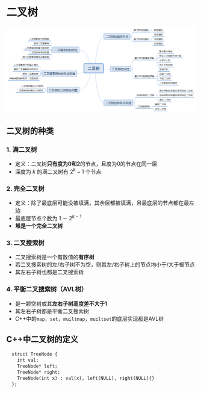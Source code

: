 # 二叉树

![二叉树分类](image/二叉树.png)

## 二叉树的种类

### 1. 满二叉树
* 定义：二叉树**只有度为0和2**的节点，且度为0的节点在同一层
* 深度为 $k$ 的满二叉树有 $2^k-1$ 个节点

### 2. 完全二叉树
* 定义：除了最底层可能没被填满，其余层都被填满，且最底层的节点都在最左边
* 最底层节点个数为 $1 \sim 2^{k-1}$
* **堆是一个完全二叉树**

### 3. 二叉搜索树
* 二叉搜索树是一个有数值的**有序树**
* 若二叉搜索树的左/右子树不为空，则其左/右子树上的节点均小于/大于根节点
* 其左右子树也都是二叉搜索树

### 4. 平衡二叉搜索树（AVL树）
* 是一颗空树或其**左右子树高度差不大于1**
* 其左右子树都是平衡二叉搜索树
* C++中的`map`，`set`，`muiltmap`，`muiltset`的底层实现都是AVL树

## C++中二叉树的定义
```
  struct TreeNode {
    int val;
    TreeNode* left;
    TreeNode* right;
    TreeNode(int x) : val(x), left(NULL), right(NULL){}
  };
```













